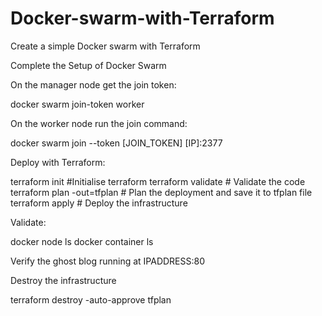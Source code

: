 # Docker-swarm-with-Terraform

Create a simple Docker swarm with Terraform

Complete the Setup of Docker Swarm

On the manager node get the join token:

docker swarm join-token worker

On the worker node run the join command:

docker swarm join --token [JOIN_TOKEN] [IP]:2377

Deploy with Terraform:

terraform init #Initialise terraform 
terraform validate # Validate the code
terraform plan -out=tfplan # Plan the deployment and save it to tfplan file
terraform apply # Deploy the infrastructure

Validate:

docker node ls
docker container ls

Verify the ghost blog running at IPADDRESS:80

Destroy the infrastructure

terraform destroy -auto-approve tfplan
